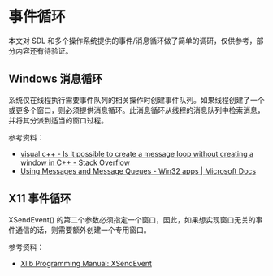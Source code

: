 # 事件循环

本文对 SDL 和多个操作系统提供的事件/消息循环做了简单的调研，仅供参考，部分内容还有待验证。

## Windows 消息循环

系统仅在线程执行需要事件队列的相关操作时创建事件队列。如果线程创建了一个或更多个窗口，则必须提供消息循环。此消息循环从线程的消息队列中检索消息，并将其分派到适当的窗口过程。

参考资料：

- [visual c++ - Is it possible to create a message loop without creating a window in C++ - Stack Overflow](https://stackoverflow.com/questions/51942953/is-it-possible-to-create-a-message-loop-without-creating-a-window-in-c)
- [Using Messages and Message Queues - Win32 apps | Microsoft Docs](https://docs.microsoft.com/en-us/windows/win32/winmsg/using-messages-and-message-queues#creating-a-message-loop)

## X11 事件循环

XSendEvent() 的第二个参数必须指定一个窗口，因此，如果想实现窗口无关的事件通信的话，则需要额外创建一个专用窗口。

参考资料：

- [Xlib Programming Manual: XSendEvent](https://tronche.com/gui/x/xlib/event-handling/XSendEvent.html)
